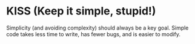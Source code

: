 # KISS (Keep it simple, stupid!)

Simplicity (and avoiding complexity) should always be a key goal. Simple code takes less time to write, has fewer bugs, and is easier to modify.
